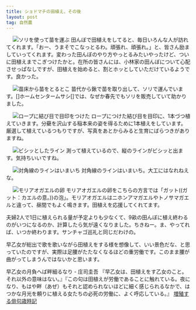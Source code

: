 ```yaml
---
title: ショドマチの田植え、その後
layout: post
tag: 自然農
---
```


　
<img src="https://kobapan.com/f/5880222649_96f5282381.jpg" name="ソリを使って苗を運ぶ" title="ソリを使って苗を運ぶ"/>
田んぼで田植えをしてると、毎日いろんな人が訪れてくれます。「おー、うまそでこなっとるわ。頑張れ、頑張れ。」と、皆さん励ましていってくれます。変わった田んぼのやり方やっとるみたいやったけど、ついに田植えまでこぎつけたかと。在所の皆さんには、小林家の田んぼについて心配させっぱなしですが、田植えを始めると、割とホッとしていただけているようです。良かった。

　
<img src="https://kobapan.com/f/5880784826_4c4b033d8a.jpg" name="苗床から苗をとるとこ" title="苗床から苗をとるとこ"/>
苗代から鍬で苗を取り出して、ソリで運んでいます。[]ホームセンタームサシ[]では、なぜか春先でもソリを販売していて助かりました。

　
<img src="https://kobapan.com/f/5880785730_c06fda83a3.jpg" name="ロープに結び目で目印をつけた" title="ロープに結び目で目印をつけた"/></a>
ロープにつけた結び目を目印に、1本づつ植えていきます。分蘗を沢山する稲本来の姿を得るために1本植えをしています。厳選して植えているつもりですが、写真をあとからみると生育にばらつきがありますね。

　
<img src="https://kobapan.com/f/5880222425_9b0fe08e84.jpg" name="ビシッとしたライン" title="ビシッとしたライン"/>
測って植えているので、縦のラインがビシッと出ます。気持ちいいですね。

　
<img src="https://kobapan.com/f/5880785014_ca296b2648.jpg" name="対角線のラインはいまいち" title="対角線のラインはいまいち"/>
対角線のラインはいまいち。大工にはなれねえな。

　
<img src="https://kobapan.com/f/5880784624_74ef6ba833.jpg" name="モリアオガエルの卵" title="モリアオガエルの卵"/>
モリアオガエルの卵をこちらの方言では「ガット((ガット：カエルの意。))の泡」。モリアオガエルはニホンアマガエルやトノサマガエルと違って、昼間でもよく鳴きます。田植えを応援してくれてます。
　
　

夫婦2人で1日に植えられる量が予定よりも少なくて、9畝の田んぼに植え終わるのがいつになるのか、計算したら気が遠くなりました。ちきねー。ま、やってれば、いつか終わります。サンチャゴ巡礼と同じだわけの。
　
　

早乙女が総出で歌を歌いながら田植えをする様を想像して、いい景色だな、と思っていたのですが、実際は足腰がたたなくなるほどの重労働です。このまま腰が曲がってしまうんではないかと思います。
>
早乙女の月負へば畔細るなり - 庄司圭吾
『早乙女は、田植えをす乙女のこと。それ以外の意味はない。』『この句は田植えが労働であることに触れている。夜になり、もはや畔（あぜ）もそれと認められないほどに細く感じられるなかで、はつかな月光を頼りに植える女たちの必死の労働に、よく呼応している。』
<a href="http://zouhai.com/cgi-bin/g_disp.cgi?ids=19970508,20030512&amp;tit=%91%81%89%B3%8F%97&amp;tit2=%8BG%8C%EA%82%AA%91%81%89%B3%8F%97%82%CC" target="_blank" >増殖する俳句歳時記</a>


　
